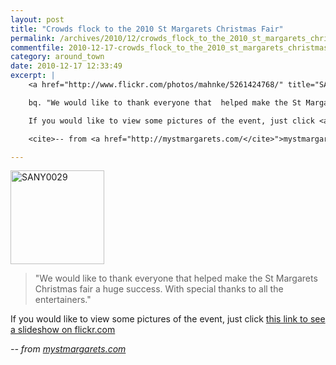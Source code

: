 ```yaml
---
layout: post
title: "Crowds flock to the 2010 St Margarets Christmas Fair"
permalink: /archives/2010/12/crowds_flock_to_the_2010_st_margarets_christmas_fa.html
commentfile: 2010-12-17-crowds_flock_to_the_2010_st_margarets_christmas_fa
category: around_town
date: 2010-12-17 12:33:49
excerpt: |
    <a href="http://www.flickr.com/photos/mahnke/5261424768/" title="SANY0029 by Peter M, on Flickr"><img src="http://www.flickr.com/photos/mahnke/5261424768_82456745c3_m.jpg" width="150" alt="SANY0029" class="photo right" /></a>

    bq. "We would like to thank everyone that  helped make the St Margarets Christmas fair a huge success. With special thanks to all the entertainers."

    If you would like to view some pictures of the event, just click <a href="http://www.flickr.com/photos/mahnke/sets/72157625472799429/show/">this link to see a slideshow on flickr.com</a>

    <cite>-- from <a href="http://mystmargarets.com/</cite>">mystmargarets.com</a>

---
```


<a href="http://www.flickr.com/photos/mahnke/5261424768/" title="SANY0029 by Peter M, on Flickr"><img src="http://www.flickr.com/photos/mahnke/5261424768_82456745c3_m.jpg" width="150" alt="SANY0029" class="photo right" /></a>

> "We would like to thank everyone that helped make the St Margarets Christmas fair a huge success. With special thanks to all the entertainers."

If you would like to view some pictures of the event, just click [this link to see a slideshow on flickr.com](http://www.flickr.com/photos/mahnke/sets/72157625472799429/show/)

<cite>-- from [mystmargarets.com](http://mystmargarets.com/</cite>)
